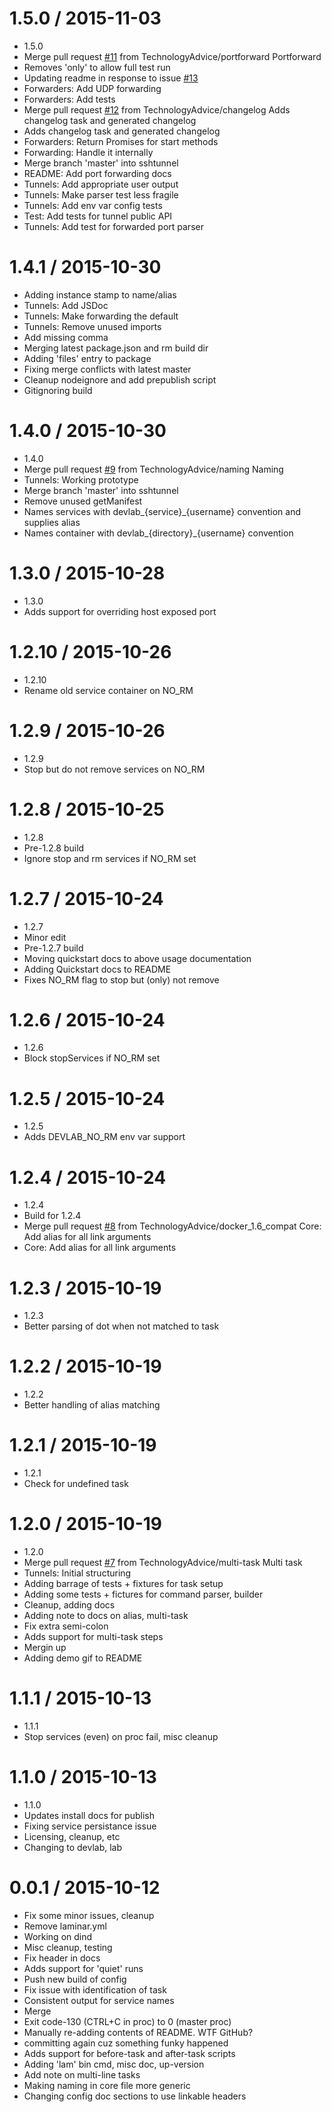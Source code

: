 1.5.0 / 2015-11-03
==================

  * 1.5.0
  * Merge pull request [#11](https://github.com/TechnologyAdvice/DevLab/issues/11) from TechnologyAdvice/portforward
    Portforward
  * Removes 'only' to allow full test run
  * Updating readme in response to issue [#13](https://github.com/TechnologyAdvice/DevLab/issues/13)
  * Forwarders: Add UDP forwarding
  * Forwarders: Add tests
  * Merge pull request [#12](https://github.com/TechnologyAdvice/DevLab/issues/12) from TechnologyAdvice/changelog
    Adds changelog task and generated changelog
  * Adds changelog task and generated changelog
  * Forwarders: Return Promises for start methods
  * Forwarding: Handle it internally
  * Merge branch 'master' into sshtunnel
  * README: Add port forwarding docs
  * Tunnels: Add appropriate user output
  * Tunnels: Make parser test less fragile
  * Tunnels: Add env var config tests
  * Test: Add tests for tunnel public API
  * Tunnels: Add test for forwarded port parser

1.4.1 / 2015-10-30
==================

  * Adding instance stamp to name/alias
  * Tunnels: Add JSDoc
  * Tunnels: Make forwarding the default
  * Tunnels: Remove unused imports
  * Add missing comma
  * Merging latest package.json and rm build dir
  * Adding 'files' entry to package
  * Fixing merge conflicts with latest master
  * Cleanup nodeignore and add prepublish script
  * Gitignoring build

1.4.0 / 2015-10-30
==================

  * 1.4.0
  * Merge pull request [#9](https://github.com/TechnologyAdvice/DevLab/issues/9) from TechnologyAdvice/naming
    Naming
  * Tunnels: Working prototype
  * Merge branch 'master' into sshtunnel
  * Remove unused getManifest
  * Names services with devlab_{service}_{username} convention and supplies alias
  * Names container with devlab_{directory}_{username} convention

1.3.0 / 2015-10-28
==================

  * 1.3.0
  * Adds support for overriding host exposed port

1.2.10 / 2015-10-26
===================

  * 1.2.10
  * Rename old service container on NO_RM

1.2.9 / 2015-10-26
==================

  * 1.2.9
  * Stop but do not remove services on NO_RM

1.2.8 / 2015-10-25
==================

  * 1.2.8
  * Pre-1.2.8 build
  * Ignore stop and rm services if NO_RM set

1.2.7 / 2015-10-24
==================

  * 1.2.7
  * Minor edit
  * Pre-1.2.7 build
  * Moving quickstart docs to above usage documentation
  * Adding Quickstart docs to README
  * Fixes NO_RM flag to stop but (only) not remove

1.2.6 / 2015-10-24
==================

  * 1.2.6
  * Block stopServices if NO_RM set

1.2.5 / 2015-10-24
==================

  * 1.2.5
  * Adds DEVLAB_NO_RM env var support

1.2.4 / 2015-10-24
==================

  * 1.2.4
  * Build for 1.2.4
  * Merge pull request [#8](https://github.com/TechnologyAdvice/DevLab/issues/8) from TechnologyAdvice/docker_1.6_compat
    Core: Add alias for all link arguments
  * Core: Add alias for all link arguments

1.2.3 / 2015-10-19
==================

  * 1.2.3
  * Better parsing of dot when not matched to task

1.2.2 / 2015-10-19
==================

  * 1.2.2
  * Better handling of alias matching

1.2.1 / 2015-10-19
==================

  * 1.2.1
  * Check for undefined task

1.2.0 / 2015-10-19
==================

  * 1.2.0
  * Merge pull request [#7](https://github.com/TechnologyAdvice/DevLab/issues/7) from TechnologyAdvice/multi-task
    Multi task
  * Tunnels: Initial structuring
  * Adding barrage of tests + fixtures for task setup
  * Adding some tests + fictures for command parser, builder
  * Cleanup, adding docs
  * Adding note to docs on alias, multi-task
  * Fix extra semi-colon
  * Adds support for multi-task steps
  * Mergin up
  * Adding demo gif to README

1.1.1 / 2015-10-13
==================

  * 1.1.1
  * Stop services (even) on proc fail, misc cleanup

1.1.0 / 2015-10-13
==================

  * 1.1.0
  * Updates install docs for publish
  * Fixing service persistance issue
  * Licensing, cleanup, etc
  * Changing to devlab, lab

0.0.1 / 2015-10-12
==================

  * Fix some minor issues, cleanup
  * Remove laminar.yml
  * Working on dind
  * Misc cleanup, testing
  * Fix header in docs
  * Adds support for 'quiet' runs
  * Push new build of config
  * Fix issue with identification of task
  * Consistent output for service names
  * Merge
  * Exit code-130 (CTRL+C in proc) to 0 (master proc)
  * Manually re-adding contents of README. WTF GitHub?
  * committing again cuz something funky happened
  * Adds support for before-task and after-task scripts
  * Adding 'lam' bin cmd, misc doc, up-version
  * Add note on multi-line tasks
  * Making naming in core file more generic
  * Changing config doc sections to use linkable headers
